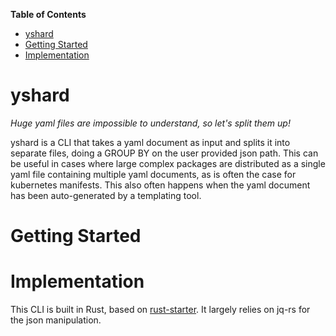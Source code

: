 <!-- START doctoc generated TOC please keep comment here to allow auto update -->
<!-- DON'T EDIT THIS SECTION, INSTEAD RE-RUN doctoc TO UPDATE -->
**Table of Contents**

- [yshard](#yshard)
- [Getting Started](#getting-started)
- [Implementation](#implementation)

<!-- END doctoc generated TOC please keep comment here to allow auto update -->


# yshard

*Huge yaml files are impossible to understand, so let's split them up!*

yshard is a CLI that takes a yaml document as input and splits it into separate files, doing a GROUP BY on the user provided json path. This can be useful in cases where large complex packages are distributed as a single yaml file containing multiple yaml documents, as is often the case for kubernetes manifests. This also often happens when the yaml document has been auto-generated by a templating tool. 


# Getting Started

# Implementation

This CLI is built in Rust, based on [rust-starter](https://github.com/rust-starter/rust-starter). It largely relies on jq-rs for the json manipulation.
